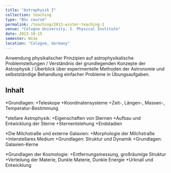 ```yaml
---
title: "Astrophysik I"
collection: teaching
type: "BSc course"
permalink: /teaching/2013-winter-teaching-1
venue: "Cologne University, I. Physical Institute"
date: 2013-10-15
semester: WiSe
location: "Cologne, Germany"
---
```


Anwendung physikalischer Prinzipien auf astrophysikalische Problemstellungen / Verständnis der grundlegenden Konzepte der Astrophysik / Überblick über experimentelle Methoden der Astronomie und selbstständige Behandlung einfacher Probleme in Übungsaufgaben.

## Inhalt

*Grundlagen:
  +Teleskope
  +Koordinatensysteme
  +Zeit-, Längen-, Massen-, Temperatur-Bestimmung

*stellare Astrophysik:
  +Eigenschaften von Sternen
  +Aufbau und Entwicklung der Sterne
  +Sternentstehung
  +Endstadien

*Die Milchstraße und externe Galaxien:
  +Morphologie der Milchstraße
  +Interstellares Medium
  +Grundlagen: Struktur und Dynamik
  +Grundlagen: Galaxien-Kerne

*Grundlagen der Kosmologie:
  +Entfernungsmessung, großräumige Struktur
  +Verteilung der Materie, Dunkle Materie, Dunkle Energie
  +Urknall und Entwicklung
